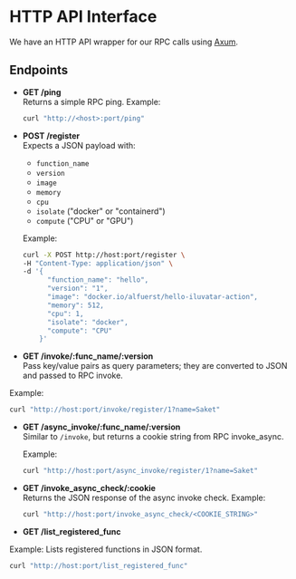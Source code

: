 # HTTP API Interface

We have an HTTP API wrapper for our RPC calls using [Axum](https://github.com/tokio-rs/axum).

## Endpoints

- **GET /ping**  
  Returns a simple RPC ping.
  Example:

  ```bash
  curl "http://<host>:port/ping"
  ```

- **POST /register**  
  Expects a JSON payload with:
  - `function_name`
  - `version`
  - `image`
  - `memory`
  - `cpu`
  - `isolate` ("docker" or "containerd")
  - `compute` ("CPU" or "GPU")

  Example:

  ```bash
  curl -X POST http://host:port/register \
  -H "Content-Type: application/json" \
  -d '{
        "function_name": "hello",
        "version": "1",
        "image": "docker.io/alfuerst/hello-iluvatar-action",
        "memory": 512,
        "cpu": 1,
        "isolate": "docker",
        "compute": "CPU"
      }'
    ```

- **GET /invoke/:func_name/:version**  
  Pass key/value pairs as query parameters; they are converted to JSON and passed to RPC invoke.

 Example:
  ```bash
  curl "http://host:port/invoke/register/1?name=Saket"
```

- **GET /async_invoke/:func_name/:version**  
  Similar to `/invoke`, but returns a cookie string from RPC invoke_async.

  Example:
  ```bash
  curl "http://host:port/async_invoke/register/1?name=Saket"
  ```


- **GET /invoke_async_check/:cookie**  
  Returns the JSON response of the async invoke check.
  Example:
  ```bash
  curl "http://host:port/invoke_async_check/<COOKIE_STRING>"
    ```

- **GET /list_registered_func**  

Example:
  Lists registered functions in JSON format.
  ```bash
  curl "http://host:port/list_registered_func"
```
